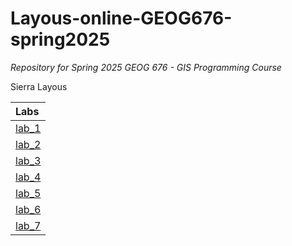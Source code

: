 # Layous-online-GEOG676-spring2025
*Repository for Spring 2025 GEOG 676 - GIS Programming Course*

Sierra  Layous

|Labs     |
|:--------|
|[lab_1](lab_1/README.md)|
|[lab_2](lab_2/README.md)|
|[lab_3](lab_3/README.md)|
|[lab_4](lab_4/README.md)|
|[lab_5](lab_5/README.md)|
|[lab_6](lab_6/README.md)|
|[lab_7](lab_7/README.md)|